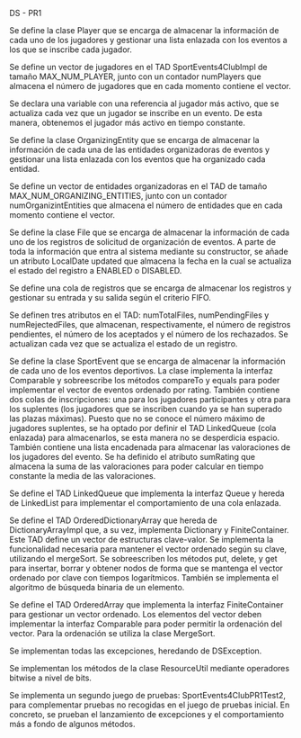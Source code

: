 DS - PR1


Se define la clase Player que se encarga de almacenar la información de cada uno de los jugadores y gestionar una lista enlazada con los eventos a los que se inscribe cada jugador.

Se define un vector de jugadores en el TAD SportEvents4ClubImpl de tamaño MAX_NUM_PLAYER, junto con un contador numPlayers que almacena el número de jugadores que en cada momento contiene el vector.

Se declara una variable con una referencia al jugador más activo, que se actualiza cada vez que un jugador se inscribe en un evento. De esta manera, obtenemos el jugador más activo en tiempo constante.

Se define la clase OrganizingEntity que se encarga de almacenar la información de cada una de las entidades organizadoras de eventos y gestionar una lista enlazada con los eventos que ha organizado cada entidad.

Se define un vector de entidades organizadoras en el TAD de tamaño MAX_NUM_ORGANIZING_ENTITIES, junto con un contador numOrganizintEntities que almacena el número de entidades que en cada momento contiene el vector.

Se define la clase File que se encarga de almacenar la información de cada uno de los registros de solicitud de organización de eventos. A parte de toda la información que entra al sistema mediante su constructor, se añade un atributo LocalDate updated que almacena la fecha en la cual se actualiza el estado del registro a ENABLED o DISABLED.

Se define una cola de registros que se encarga de almacenar los registros y gestionar su entrada y su salida según el criterio FIFO.

Se definen tres atributos en el TAD: numTotalFiles, numPendingFiles y numRejectedFiles, que almacenan, respectivamente, el número de registros pendientes, el número de los aceptados y el número de los rechazados. Se actualizan cada vez que se actualiza el estado de un registro.

Se define la clase SportEvent que se encarga de almacenar la información de cada uno de los eventos deportivos. La clase implementa la interfaz Comparable y sobreescribe los métodos compareTo y equals para poder implementar el vector de eventos ordenado por rating. También contiene dos colas de inscripciones: una para los jugadores participantes y otra para los suplentes (los jugadores que se inscriben cuando ya se han superado las plazas máximas). Puesto que no se conoce el número máximo de jugadores suplentes, se ha optado por definir el TAD LinkedQueue (cola enlazada) para almacenarlos, se esta manera no se desperdicia espacio. También contiene una lista encadenada para almacenar las valoraciones de los jugadores del evento. Se ha definido el atributo sumRating que almacena la suma de las valoraciones para poder calcular en tiempo constante la media de las valoraciones.

Se define el TAD LinkedQueue que implementa la interfaz Queue y hereda de LinkedList para implementar el comportamiento de una cola enlazada.

Se define el TAD OrderedDictionaryArray que hereda de DictionaryArrayImpl que, a su vez, implementa Dictionary y FiniteContainer. Este TAD define un vector de estructuras clave-valor. Se implementa la funcionalidad necesaria para mantener el vector ordenado según su clave, utilizando el mergeSort. Se sobreescriben los métodos put, delete, y get para insertar, borrar y obtener nodos de forma que se mantenga el vector ordenado por clave con tiempos logarítmicos. También se implementa el algoritmo de búsqueda binaria de un elemento.

Se define el TAD OrderedArray que implementa la interfaz FiniteContainer para gestionar un vector ordenado. Los elementos del vector deben implementar la interfaz Comparable para poder permitir la ordenación del vector. Para la ordenación se utiliza la clase MergeSort.

Se implementan todas las excepciones, heredando de DSException.

Se implementan los métodos de la clase ResourceUtil mediante operadores bitwise a nivel de bits.

Se implementa un segundo juego de pruebas: SportEvents4ClubPR1Test2, para complementar pruebas no recogidas en el juego de pruebas inicial. En concreto, se prueban el lanzamiento de excepciones y el comportamiento más a fondo de algunos métodos.
